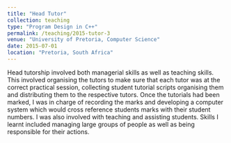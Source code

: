 ```yaml
---
title: "Head Tutor"
collection: teaching
type: "Program Design in C++"
permalink: /teaching/2015-tutor-3
venue: "University of Pretoria, Computer Science"
date: 2015-07-01
location: "Pretoria, South Africa"
---
```


Head tutorship involved both managerial skills as well as teaching skills. This involved organising the tutors to make sure that each tutor was at the correct practical session, collecting student tutorial scripts organising them and distributing them to the respective tutors. Once the tutorials had been marked, I was in charge of recording the marks and developing a computer system which would cross reference students marks with their student numbers. I was also involved with teaching and assisting students. Skills I learnt included managing large groups of people as well as being responsible for their actions.